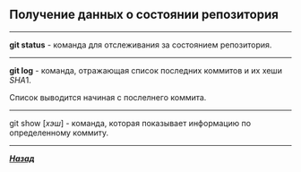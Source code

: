 ## Получение данных о состоянии репозитория

---

**git status** - команда для отслеживания за состоянием репозитория.

---

**git log** - команда, отражающая список последних коммитов и их хеши *SHA*1.

Список выводится начиная с послелнего коммита.


---

git show [*хэш*] - команда, которая показывает информацию по определенному коммиту.

---
[***Назад***](./readme.md)